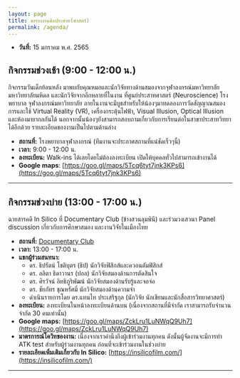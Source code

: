 ```yaml
---
layout: page
title: ตารางงานศิลประสาท(ศาสตร์)
permalink: /agenda/
---
```


- **วันที่:** 15 มกราคม พ.ศ. 2565

## กิจกรรมช่วงเช้า (9:00 - 12:00 น.)

กิจกรรมวันเด็กย้อนหลัง มาพบกับคุณหมอและนักวิจัยทางด้านสมองจากจุฬาลงกรณ์มหาวิทยาลัย มหาวิทยาลัยมหิดล และนักวิจัยจากอีกหลายที่ในงาน ที่ศูนย์ประสาทศาสตร์ (Neuroscience) โรงพยาบาล จุฬาลงกรณ์มหาวิทยาลัย ภายในงานจะมีบูธสำหรับให้น้องๆมาทดลองการวัดสัญญาณสมอง การและใช้ Virtual Reality (VR), เครื่องกระตุ้นไฟฟ้า, Visual Illusion, Optical Illusion และห้องมายากลกันได้ นอกจากนั้นน้องๆยังสามารถสอบถามเกี่ยวกับการเรียนต่อในสาขาประสาทวิทยาได้อีกด้วย รายละเอียดของงานเป็นไปตามด้านล่าง

- **สถานที่:** โรงพยาบาลจุฬาลงกรณ์ (ทีมงานจะประกาศสถานที่แน่ชัดเร็วๆนี้)
- **เวลา:** 9:00 - 12:00 น.
- **ลงทะเบียน:** Walk-ins ได้เลยโดยไม่ต้องลงทะเบียน เปิดให้บุคคลทั่วไปสามารถเข้างานได้
- **Google maps**: [https://goo.gl/maps/5Tcq6tyt7jnk3KPs6](https://goo.gl/maps/5Tcq6tyt7jnk3KPs6)

<hr />

## กิจกรรมช่วงบ่าย (13:00 - 17:00 น.)

ฉายสารคดี In Silico ที่ Documentary Club (ข้างสวนลุมพินี) และร่วมวงเสวนา Panel discussion เกี่ยวกับการศึกษาสมอง และงานวิจัยในเมืองไทย

- **สถานที่:** [Documentary Club](https://documentaryclubthailand.com/)
- **เวลา:** 13:00 - 17:00 น.
- **แขกผู้ร่วมสนทนา:**
  - ดร. ธิปรัตน์ โชติบุตร (ธิป) นักวิจัยฟิสิกส์และควอนตัมฟิสิกส์
  - ดร. ลลิตา ธิดาวานร (ปอล) นักวิจัยสมองด้านการตัดสินใจ
  - ดร. ศิรวัจน์ อิทธิภูริพัฒน์ นักวิจัยสมองด้านรับรู้และจอจ่อ
  - ดร. ชัยภัทร ชุณหรัศมิ์ นักวิจัยสมองด้านความจำ
  - ดำเนินรายการโดย ดร.แทนไท ประเสริฐกุล (นักวิจัย นักเขียนและนักสื่อสารวิทยาศาสตร์)
- **ลงทะเบียน:** ลงทะเบียนในหน้าลงทะเบียนด้านบน (เนื่องจากสถานที่มีจำกัด เราสามารถรับจำนวนจำกัด 30 คนเท่านั้น)
- **Google maps:** [https://goo.gl/maps/ZckLru1LuNWqQ9Uh7](https://goo.gl/maps/ZckLru1LuNWqQ9Uh7)
- **มาตรการณ์โควิทของงาน:** เนื่องจากเราคำนึงถึงผู้เข้าร่วมงานทุกคน ดังนั้นผู้จัดงานจะมีการทำ ATK test สำหรับผู้ร่วมงานทุกคน
  ก่อนที่จะเข้าร่วมงานในช่วงบ่าย
- **รายละเอียดเพิ่มเติมเกี่ยวกับ In Silico:** [https://insilicofilm.com/](https://insilicofilm.com/)

<hr />
